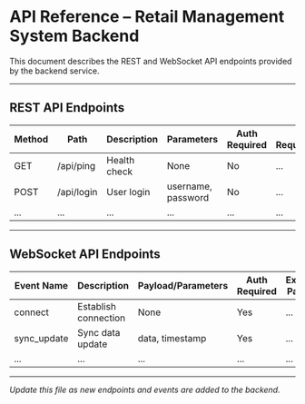 # API Reference – Retail Management System Backend

This document describes the REST and WebSocket API endpoints provided by the backend service.

---

## REST API Endpoints

| Method | Path         | Description                | Parameters         | Auth Required | Example Request/Response |
|--------|--------------|----------------------------|--------------------|---------------|-------------------------|
| GET    | /api/ping    | Health check               | None               | No            | ...                     |
| POST   | /api/login   | User login                 | username, password | No            | ...                     |
| ...    | ...          | ...                        | ...                | ...           | ...                     |

<!-- Add more endpoints as implemented -->

---

## WebSocket API Endpoints

| Event Name      | Description                | Payload/Parameters | Auth Required | Example Payload |
|-----------------|----------------------------|--------------------|---------------|----------------|
| connect         | Establish connection       | None               | Yes           | ...            |
| sync_update     | Sync data update           | data, timestamp    | Yes           | ...            |
| ...             | ...                        | ...                | ...           | ...            |

<!-- Add more events as implemented -->

---

*Update this file as new endpoints and events are added to the backend.* 